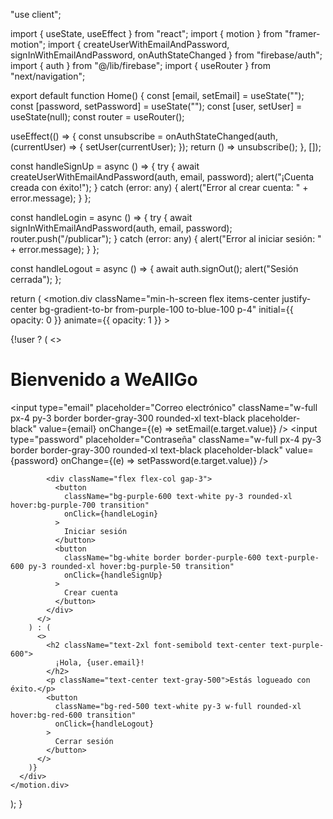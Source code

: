 "use client";

import { useState, useEffect } from "react";
import { motion } from "framer-motion";
import { createUserWithEmailAndPassword, signInWithEmailAndPassword, onAuthStateChanged } from "firebase/auth";
import { auth } from "@/lib/firebase";
import { useRouter } from "next/navigation";

export default function Home() {
  const [email, setEmail] = useState("");
  const [password, setPassword] = useState("");
  const [user, setUser] = useState<any>(null);
  const router = useRouter();

  useEffect(() => {
    const unsubscribe = onAuthStateChanged(auth, (currentUser) => {
      setUser(currentUser);
    });
    return () => unsubscribe();
  }, []);

  const handleSignUp = async () => {
    try {
      await createUserWithEmailAndPassword(auth, email, password);
      alert("¡Cuenta creada con éxito!");
    } catch (error: any) {
      alert("Error al crear cuenta: " + error.message);
    }
  };

  const handleLogin = async () => {
    try {
      await signInWithEmailAndPassword(auth, email, password);
      router.push("/publicar");
    } catch (error: any) {
      alert("Error al iniciar sesión: " + error.message);
    }
  };

  const handleLogout = async () => {
    await auth.signOut();
    alert("Sesión cerrada");
  };

  return (
    <motion.div
      className="min-h-screen flex items-center justify-center bg-gradient-to-br from-purple-100 to-blue-100 p-4"
      initial={{ opacity: 0 }}
      animate={{ opacity: 1 }}
    >
      <div className="w-full max-w-md bg-white shadow-2xl rounded-2xl p-8 space-y-6">
        {!user ? (
          <>
            <h1 className="text-3xl font-bold text-center text-purple-700">
              Bienvenido a WeAllGo
            </h1>
            <input
            type="email"
            placeholder="Correo electrónico"
            className="w-full px-4 py-3 border border-gray-300 rounded-xl text-black placeholder-black"
            value={email}
            onChange={(e) => setEmail(e.target.value)}
            />
            <input
            type="password"
            placeholder="Contraseña"
            className="w-full px-4 py-3 border border-gray-300 rounded-xl text-black placeholder-black"
            value={password}
            onChange={(e) => setPassword(e.target.value)}
            />

            <div className="flex flex-col gap-3">
              <button
                className="bg-purple-600 text-white py-3 rounded-xl hover:bg-purple-700 transition"
                onClick={handleLogin}
              >
                Iniciar sesión
              </button>
              <button
                className="bg-white border border-purple-600 text-purple-600 py-3 rounded-xl hover:bg-purple-50 transition"
                onClick={handleSignUp}
              >
                Crear cuenta
              </button>
            </div>
          </>
        ) : (
          <>
            <h2 className="text-2xl font-semibold text-center text-purple-600">
              ¡Hola, {user.email}!
            </h2>
            <p className="text-center text-gray-500">Estás logueado con éxito.</p>
            <button
              className="bg-red-500 text-white py-3 w-full rounded-xl hover:bg-red-600 transition"
              onClick={handleLogout}
            >
              Cerrar sesión
            </button>
          </>
        )}
      </div>
    </motion.div>
  );
}
